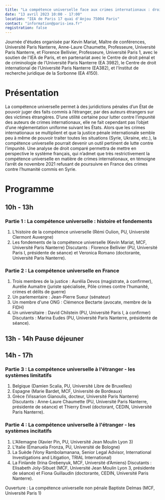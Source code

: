 ```yaml
---
title: "La compétence universelle face aux crimes internationaux : droit français et droit comparé"
date: "13 avril 2023 10:00 - 17:00"
location: "IEA de Paris 17 quai d'Anjou 75004 Paris"
contact: "information@paris-iea.fr"
registration: false
---
```

Journée d'études organisée par Kevin Mariat, Maître de conférences, Université Paris Nanterre, Anne-Laure Chaumette, Professeure, Université Paris Nanterre, et Florence Bellivier, Professeure, Université Paris 1, avec le soutien de l'IEA de Paris, et en partenariat avec le Centre de droit pénal et de criminologie de l’Université Paris Nanterre (EA 3982), le Centre de droit international de l’Université Paris Nanterre (EA382), et l'Institut de recherche juridique de la Sorbonne (EA 4150).

# Présentation
La compétence universelle permet à des juridictions pénales d’un État de pouvoir juger des faits commis à l’étranger, par des auteurs étrangers sur des victimes étrangères. D’une utilité certaine pour lutter contre l’impunité des auteurs de crimes internationaux, elle ne fait cependant pas l’objet d’une réglementation uniforme suivant les États.
Alors que les crimes internationaux se multiplient et que la justice pénale internationale semble peu à même de pouvoir traiter toutes les situations (Syrie, Ukraine, etc.), la compétence universelle pourrait devenir un outil pertinent de lutte contre l’impunité.
Une analyse de droit comparé permettra de mettre en perspective le système français, qui n’admet que très restrictivement la compétence universelle en matière de crimes internationaux, en témoigne l’arrêt de novembre 2021 refusant de poursuivre en France des crimes contre l’humanité commis en Syrie.

# Programme
## 10h - 13h
### Partie 1 : La compétence universelle : histoire et fondements
1. L’histoire de la compétence universelle (Rémi Oulion, PU, Université Clermont Auvergne)
2. Les fondements de la compétence universelle (Kevin Mariat, MCF, Université Paris Nanterre)
Discutants : Florence Bellivier (PU, Université Paris I, présidente de séance) et Veronica Romano (doctorante, Université Paris Nanterre).

### Partie 2 : La compétence universelle en France
1. Trois membres de la justice : Aurélia Devos (magistrate, à confirmer), Aurélie Aumaitre (juriste spécialisée, Pôle crimes contre l’humanité, crimes et délits de guerre)
2. Un parlementaire : Jean-Pierre Sueur (sénateur)
3. Un membre d'une ONG : Clémence Bectarte (avocate, membre de la FIDH)
4. Un universitaire : David Chilstein (PU, Université Paris I, à confirmer)
Discutants : Marina Eudes (PU, Université Paris Nanterre, présidente de séance).

## 13h - 14h Pause déjeuner

## 14h - 17h
### Partie 3 : La compétence universelle à l'étranger - les systèmes limitatifs
1. Belgique (Damien Scalia, PU, Université Libre de Bruxelles)
2. Espagne (Marie Bardet, MCF, Université de Bordeaux)
3. Grèce (Vissarion Gianoulis, docteur, Université Paris Nanterre)
Discutants : Anne-Laure Chaumette (PU, Université Paris Nanterre, présidente de séance) et Thierry Envel (doctorant, CEDIN, Université Paris Nanterre).

### Partie 4 : La compétence universelle à l'étranger - les systèmes incitatifs
1. L'Allemagne (Xavier Pin, PU, Université Jean Moulin Lyon 3)
2. L'Italie (Emanuela Fronza, PU, Université de Bologne)
3. La Suède (Vony Rambolamanana, Senior Legal Advisor, International Investigations and Litigation, TRIAL International)
4. La Finlande (Irina Grebenyuk, MCF, Université d’Amiens)
Discutants : Elisabeth Joly-Sibuet (MCF, Université Jean Moulin Lyon 3, présidente de séance) et Fiona Guillaudin (doctorante, CEDIN, Université Paris Nanterre).

Ouverture : La compétence universelle non pénale
Baptiste Delmas (MCF, Université Paris 1)

